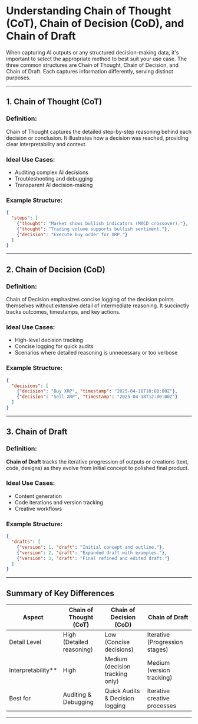 # Understanding Chain of Thought (CoT), Chain of Decision (CoD), and Chain of Draft

When capturing AI outputs or any structured decision-making data, it's important to select the appropriate method to best suit your use case. The three common structures are Chain of Thought, Chain of Decision, and Chain of Draft. Each captures information differently, serving distinct purposes.

---

## 1. Chain of Thought (CoT)

### Definition:
Chain of Thought captures the detailed step-by-step reasoning behind each decision or conclusion. It illustrates how a decision was reached, providing clear interpretability and context.

### Ideal Use Cases:
- Auditing complex AI decisions
- Troubleshooting and debugging
- Transparent AI decision-making

### Example Structure:
```json
{
  "steps": [
    {"thought": "Market shows bullish indicators (MACD crossover)."},
    {"thought": "Trading volume supports bullish sentiment."},
    {"decision": "Execute buy order for XRP."}
  ]
}
```

---

## 2. Chain of Decision (CoD)

### Definition:
Chain of Decision emphasizes concise logging of the decision points themselves without extensive detail of intermediate reasoning. It succinctly tracks outcomes, timestamps, and key actions.

### Ideal Use Cases:
- High-level decision tracking
- Concise logging for quick audits
- Scenarios where detailed reasoning is unnecessary or too verbose

### Example Structure:
```json
{
  "decisions": [
    {"decision": "Buy XRP", "timestamp": "2025-04-18T10:00:00Z"},
    {"decision": "Sell XRP", "timestamp": "2025-04-18T12:00:00Z"}
  ]
}
```

---

## 3. Chain of Draft

### Definition:
**Chain of Draft** tracks the iterative progression of outputs or creations (text, code, designs) as they evolve from initial concept to polished final product.

### Ideal Use Cases:
- Content generation
- Code iterations and version tracking
- Creative workflows

### Example Structure:
```json
{
  "drafts": [
    {"version": 1, "draft": "Initial concept and outline."},
    {"version": 2, "draft": "Expanded draft with examples."},
    {"version": 3, "draft": "Final refined and edited draft."}
  ]
}
```

---

## Summary of Key Differences

| Aspect                | Chain of Thought (CoT)         | Chain of Decision (CoD)          | Chain of Draft                 |
|-----------------------|--------------------------------|----------------------------------|--------------------------------|
| Detail Level      | High (Detailed reasoning)      | Low (Concise decisions)          | Iterative (Progression stages) |
| Interpretability**  | High                           | Medium (decision tracking only)  | Medium (version tracking)      |
| Best for          | Auditing & Debugging           | Quick Audits & Decision logging  | Iterative creative processes   |

---
